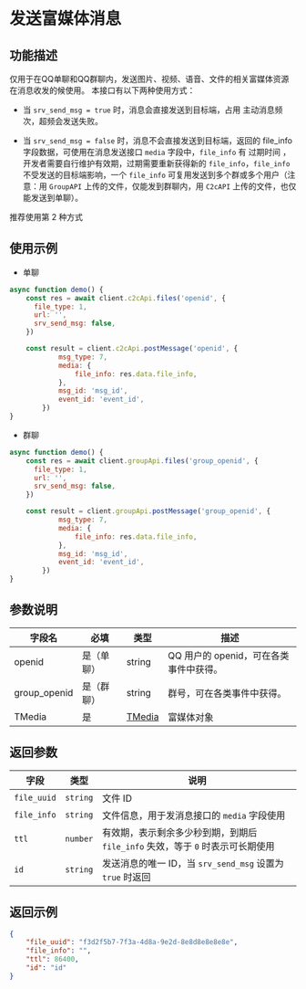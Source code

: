 # 发送富媒体消息 <Badge text="v2.10.0" />

## 功能描述

仅用于在QQ单聊和QQ群聊内，发送图片、视频、语音、文件的相关富媒体资源在消息收发的候使用。 本接口有以下两种使用方式：

- 当 `srv_send_msg = true` 时，消息会直接发送到目标端，占用 主动消息频次，超频会发送失败。

- 当 `srv_send_msg = false` 时，消息不会直接发送到目标端，返回的 file_info 字段数据，可使用在消息发送接口 `media` 字段中，`file_info` 有 过期时间 ，开发者需要自行维护有效期，过期需要重新获得新的 `file_info`，`file_info` 不受发送的目标端影响，一个 `file_info` 可复用发送到多个群或多个用户（注意：用 `GroupAPI` 上传的文件，仅能发到群聊内，用 `C2cAPI` 上传的文件，也仅能发送到单聊）。

推荐使用第 2 种方式

## 使用示例

- 单聊
```js
async function demo() {
    const res = await client.c2cApi.files('openid', {
      file_type: 1,
      url: '',
      srv_send_msg: false,
    })

    const result = client.c2cApi.postMessage('openid', {
			msg_type: 7,
			media: {
				file_info: res.data.file_info,
			},
			msg_id: 'msg_id',
			event_id: 'event_id',
		})
}
```

- 群聊
```js
async function demo() {
    const res = await client.groupApi.files('group_openid', {
      file_type: 1,
      url: '',
      srv_send_msg: false,
    })

    const result = client.groupApi.postMessage('group_openid', {
			msg_type: 7,
			media: {
				file_info: res.data.file_info,
			},
			msg_id: 'msg_id',
			event_id: 'event_id',
		})
}
```

## 参数说明

| 字段名  | 必填 | 类型                                                           | 描述                                                 |
| ------- | ---- | -------------------------------------------------------------- | ---------------------------------------------------- |
| openid | 是（单聊）  | string                                                         | QQ 用户的 openid，可在各类事件中获得。                       |
| group_openid | 是（群聊）   | string                                                         | 群号，可在各类事件中获得。|
| TMedia  | 是  | [TMedia](./post_message.md#tmedia) | 富媒体对象  |


## 返回参数

| 字段      | 类型       | 说明                                                                 |
|-----------|------------|----------------------------------------------------------------------|
| `file_uuid` | `string` | 文件 ID                                                              |
| `file_info` | `string` | 文件信息，用于发消息接口的 `media` 字段使用                           |
| `ttl`       | `number` | 有效期，表示剩余多少秒到期，到期后 `file_info` 失效，等于 `0` 时表示可长期使用 |
| `id`        | `string` | 发送消息的唯一 ID，当 `srv_send_msg` 设置为 `true` 时返回            |

## 返回示例

```json 
{
    "file_uuid": "f3d2f5b7-7f3a-4d8a-9e2d-8e8d8e8e8e8e",
    "file_info": "",
    "ttl": 86400,
    "id": "id"
}
```
